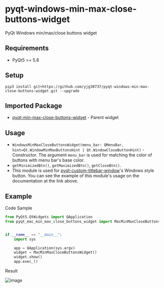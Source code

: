# pyqt-windows-min-max-close-buttons-widget
PyQt Windows min/max/close buttons widget

## Requirements
* PyQt5 >= 5.8

## Setup
```pip3 install git+https://github.com/yjg30737/pyqt-windows-min-max-close-buttons-widget.git --upgrade```

## Imported Package
* <a href="https://github.com/yjg30737/pyqt-min-max-close-buttons-widget.git">pyqt-min-max-close-buttons-widget</a> - Parent widget

## Usage
* ```WindowsMinMaxCloseButtonsWidget(menu_bar: QMenuBar, hint=Qt.WindowMinMaxButtonsHint | Qt.WindowCloseButtonHint)``` - Constructor. The argument ```menu_bar``` is used for matching the color of buttons with menu bar's base color.
* ```getMinimizedBtn()```, ```getMaximizedBtn()```, ```getCloseBtn()```.
* This module is used for <a href="https://github.com/yjg30737/pyqt-custom-titlebar-window.git">pyqt-custom-titlebar-window</a>'s Windows style button. You can see the example of this module's usage on the documentation at the link above.
  
## Example
Code Sample
```python
from PyQt5.QtWidgets import QApplication
from pyqt_mac_min_max_close_buttons_widget import MacMinMaxCloseButtonsWidget


if __name__ == "__main__":
    import sys

    app = QApplication(sys.argv)
    widget = MacMinMaxCloseButtonsWidget()
    widget.show()
    app.exec_()
```

Result

![image](https://user-images.githubusercontent.com/55078043/154260566-706ae34f-37c5-42db-ab8d-90d0d58341db.png)

